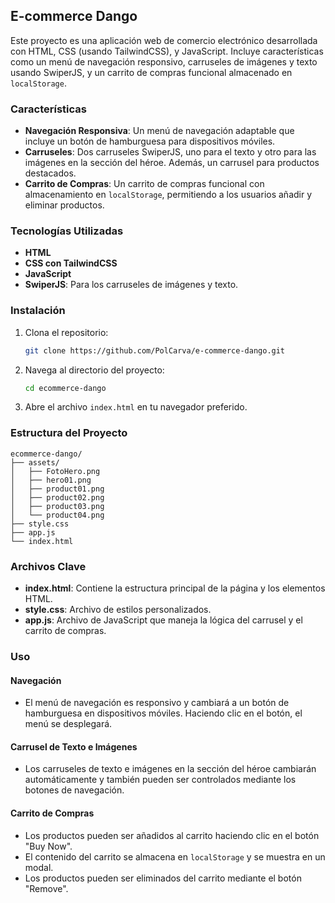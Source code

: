 ## E-commerce Dango

Este proyecto es una aplicación web de comercio electrónico desarrollada con HTML, CSS (usando TailwindCSS), y JavaScript. Incluye características como un menú de navegación responsivo, carruseles de imágenes y texto usando SwiperJS, y un carrito de compras funcional almacenado en `localStorage`.

### Características

- **Navegación Responsiva**: Un menú de navegación adaptable que incluye un botón de hamburguesa para dispositivos móviles.
- **Carruseles**: Dos carruseles SwiperJS, uno para el texto y otro para las imágenes en la sección del héroe. Además, un carrusel para productos destacados.
- **Carrito de Compras**: Un carrito de compras funcional con almacenamiento en `localStorage`, permitiendo a los usuarios añadir y eliminar productos.

### Tecnologías Utilizadas

- **HTML**
- **CSS con TailwindCSS**
- **JavaScript**
- **SwiperJS**: Para los carruseles de imágenes y texto.

### Instalación

1. Clona el repositorio:
   ```sh
   git clone https://github.com/PolCarva/e-commerce-dango.git
   ```

2. Navega al directorio del proyecto:
   ```sh
   cd ecommerce-dango
   ```

3. Abre el archivo `index.html` en tu navegador preferido.

### Estructura del Proyecto

```
ecommerce-dango/
├── assets/
│   ├── FotoHero.png
│   ├── hero01.png
│   ├── product01.png
│   ├── product02.png
│   ├── product03.png
│   └── product04.png
├── style.css
├── app.js
└── index.html
```

### Archivos Clave

- **index.html**: Contiene la estructura principal de la página y los elementos HTML.
- **style.css**: Archivo de estilos personalizados.
- **app.js**: Archivo de JavaScript que maneja la lógica del carrusel y el carrito de compras.

### Uso

#### Navegación

- El menú de navegación es responsivo y cambiará a un botón de hamburguesa en dispositivos móviles. Haciendo clic en el botón, el menú se desplegará.

#### Carrusel de Texto e Imágenes

- Los carruseles de texto e imágenes en la sección del héroe cambiarán automáticamente y también pueden ser controlados mediante los botones de navegación.

#### Carrito de Compras

- Los productos pueden ser añadidos al carrito haciendo clic en el botón "Buy Now".
- El contenido del carrito se almacena en `localStorage` y se muestra en un modal.
- Los productos pueden ser eliminados del carrito mediante el botón "Remove".
